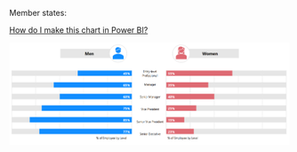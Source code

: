 Member states:

[How do I make this chart in Power BI?](https://community.fabric.microsoft.com/t5/DAX-Commands-and-Tips/How-do-I-make-this-chart-in-Power-BI/m-p/3355562#M126086)

![bar-by-gender](https://github.com/MartinBubenheimer/powerbi-solutions/blob/main/bar-chart-data-labels/bar-by-gender.png?raw=true "bar-by-gender")
